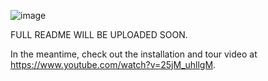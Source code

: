 ![image](https://user-images.githubusercontent.com/84727873/124336519-5097ab00-db6c-11eb-828e-06da06ddec61.png)

FULL README WILL BE UPLOADED SOON.

In the meantime, check out the installation and tour video at https://www.youtube.com/watch?v=25jM_uhllgM.

